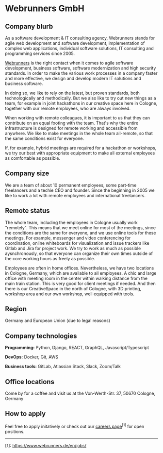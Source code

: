 # Webrunners GmbH

## Company blurb

As a software development & IT consulting agency, Webrunners stands for agile web development and software development, implementation of complex web applications, individual software solutions, IT consulting and programming services since 2005.

[Webrunners](https://www.webrunners.de/en/) is the right contact when it comes to agile software development, business software, software modernization and high security standards. In order to make the various work processes in a company faster and more effective, we design and develop modern IT solutions and business software.

In doing so, we like to rely on the latest, but proven standards, both technologically and methodically. But we also like to try out new things as a team, for example in joint hackathons in our creative space here in Cologne, together with our remote employees, who are always involved. 

When working with remote colleagues, it is important to us that they can contribute on an equal footing with the team. That's why the entire infrastructure is designed for remote working and accessible from anywhere. We like to make meetings in the whole team all-remote, so that the same conditions exist for everyone.

If, for example, hybrid meetings are required for a hackathon or workshops, we try our best with appropriate equipment to make all external employees as comfortable as possible.

## Company size
We are a team of about 10 permanent employees, some part-time freelancers and a techie CEO and founder. Since the beginning in 2005 we like to work a lot with remote employees and international freelancers.

## Remote status

The whole team, including the employees in Cologne usually work "remotely". This means that we meet online for most of the meetings, since the conditions are the same for everyone, and we use online tools for these meetings. For example, messenger and video conferencing for coordination, online whiteboards for visualization and issue trackers like Gitlab and Jira for project work. We try to work as much as possible aysnchronously, so that everyone can organize their own times outside of the core working hours as freely as possible.

Employees are often in home offices. Nevertheless, we have two locations in Cologne, Germany, which are available to all employees. A chic and large office with meeting room in the center within walking distance from the main train station. This is very good for client meetings if needed.
And then there is our CreativeSpace in the north of Cologne, with 3D printing, workshop area and our own workshop, well equipped with tools.

## Region

Germany and European Union (due to legal reasons)

## Company technologies

**Programming:** Python, Django, REACT, GraphQL, Javascript/Typescript

**DevOps:** Docker, Git, AWS

**Business tools:** GitLab, Atlassian Stack, Slack, Zoom/Talk

## Office locations

Come by for a coffee and visit us at the 
Von-Werth-Str. 37, 50670 Cologne, Germany

## How to apply

Feel free to apply initatively or check out our [careers page](https://www.webrunners.de/jobs/)<sup>\[1\]</sup> for open positions.

---

\[1\]: https://www.webrunners.de/en/jobs/
